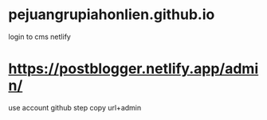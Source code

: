 # pejuangrupiahonlien.github.io

login to cms netlify
# https://postblogger.netlify.app/admin/
use account github
step copy url+admin
